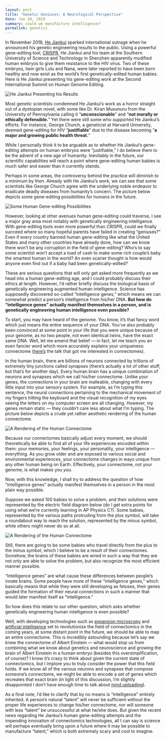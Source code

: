 ```yaml
---
layout: post
title: "Genetic Geniuses: A Neurological Perspective"
date: Jan 20, 2019
summary: could we manufacture intelligence?
permalink: genetics
---
```


In November 2018, [He Jiankui](https://www.bbc.com/news/world-asia-china-46368731) sparked international outrage when he announced his genetic engineering results to the public. Using a powerful gene-editing tool, [CRISPR](https://en.wikipedia.org/wiki/CRISPR), He Jiankui and his team at the Southern University of Science and Technology in Shenzhen apparently modified human embryos to give them resistance to the HIV virus. Two of these embryos, twin girls Lulu and Nana, were later reported to have been born healthy and now exist as the world’s first genetically-edited human babies. Here is He Jiankui presenting his gene-editing work at the Second International Summit on Human Genome Editing.

<img alt="He Jiankui Presenting his Results" src="../../img/he_jiankui.jpg">

Most genetic scientists condemned He Jiankui’s work as a horror straight out of a dystopian novel, with some like Dr. Kiran Musunuru from the University of Pennsylvania calling it “**unconscionable**” and “**not morally or ethically defensible.**” Yet there were still some who supported He Jiankui’s efforts. For instance, George Church, a geneticist at Harvard University, deemed gene-editing for HIV “**justifiable**” due to the disease becoming “**a major and growing public health threat.**”

While I personally think it to be arguable as to whether He Jiankui’s gene-editing attempts on human embryos were “justifiable,” I do believe them to be the advent of a new age of humanity. Inevitably in the future, our scientific capabilities will reach a point where gene-editing human babies is much safer and easier than it currently stands.

Perhaps in some areas, the controversy behind the practice will diminish to a minimum by then. Already with He Jiankui’s work, we can see that some scientists like George Church agree with the underlying noble endeavor to eradicate deadly diseases from humanity’s concern. The picture below depicts some gene-editing possibilities for humans in the future.

<img alt="Some Human Gene-editing Possibilities" src="../../img/genetic_engineering_possibilities.png">

However, looking at other avenues human gene-editing could traverse, I see a major gray area most notably with genetically engineering intelligence. With gene-editing tools even more powerful than CRISPR, could we finally succeed where so many hopeful parents have failed in creating “geniuses?” Even if every country banned human gene-editing like what the United States and many other countries have already done, how can we know there won’t be any corruption in the field of gene-editing? Who’s to say some scientist won’t accept a load of cash to make some rich couple’s baby the smartest human in the world? An even scarier thought is how would anyone even find out if a baby had been genetically-edited?

These are serious questions that will only get asked more frequently as we head into a human gene-editing age, and I could probably discuss their ethics at length. However, I’d rather briefly discuss the biological basis of genetically engineering augmented human intelligence. Science has supposedly discovered so-called “intelligence genes,” which means we can somewhat predict a person’s intelligence from his/her DNA. **But how do “intelligence genes” actually manifest themselves in a person, and is genetically engineering human intelligence even possible?**

To start, you may have heard of the genome. You know, it’s that fancy word which just means the entire sequence of your DNA. You’ve also probably been convinced at some point in your life that you were unique because of your genome, as no two people, not even identical twins, have the exact same DNA. Well, let me amend that belief — in fact, let me teach you an even fancier word which more accurately explains your uniqueness: connectome ([here’s](https://www.youtube.com/watch?v=HA7GwKXfJB0&t) the talk that got me interested in connectomes).

In the human brain, there are billions of neurons connected by trillions of extremely tiny junctions called synapses (there’s actually a lot of other stuff, but that’s for another day). Every human brain has a unique combination of neurons and synapses which we call his/her connectome. Unlike your genes, the connections in your brain are malleable, changing with every little input into your sensory system. For example, as I’m typing this sentence, the neural connections pertaining to the mechanical movement of my fingers hitting the keyboard and the visual recognition of my eyes seeing the letters on my computer screen are all changing. However, my genes remain static — they couldn’t care less about what I’m typing. The picture below depicts a crude yet rather aesthetic rendering of the human connectome.

<img alt="A Rendering of the Human Connectome" src="../../img/connectome.jpeg" style="max-height: 500px">

Because our connectomes basically adjust every moment, we should theoretically be able to find all of your life experiences encoded within them: your memories, your feelings, your personality, your intelligence — everything. As you grow older and are exposed to various social and environmental experiences, your connectome changes in ways unique from any other human being on Earth. Effectively, your connectome, not your genome, is what makes you *you.*

Now, with this knowledge, I shall try to address the question of how “intelligence genes” actually manifest themselves in a person in the most plain way possible.

Suppose we asked 100 babies to solve a problem, and their solutions were represented by the electric field diagram below (do I get extra points for using what we’re currently learning in AP Physics C?). Some babies, represented by the various paths protruding from the plus symbol, will take a roundabout way to reach the solution, represented by the minus symbol, while others might never do so at all.

<img alt="A Rendering of the Human Connectome" src="../../img/electric_field_diagram.png">

Still, there are going to be some babies who travel directly from the plus to the minus symbol, which I believe to be a result of their connectomes. Somehow, the brains of these babies are wired in such a way that they are not only are able to solve the problem, but also recognize the most efficient manner possible.

“Intelligence genes” are what cause these differences between people’s innate brains. Some people have more of these “intelligence genes,” which basically means that while they were still developing as fetuses, their genes guided the formation of their neural connections in such a manner that would later manifest itself as “intelligence.”

So how does this relate to our other question, which asks whether genetically engineering human intelligence is even possible?

Well, with developing technologies such as [expansion microscopy](https://www.youtube.com/watch?v=-o9-X8TvgFo) and [artificial intelligence](https://www.mpg.de/11078775/connectome-neural-network) set to revolutionize the field of connectomics in the coming years, at some distant point in the future, we should be able to map an entire connectome. This is incredibly astounding because let’s say we knew the connectome of Albert Einstein — what would stop us from combining what we know about genetics and neuroscience and growing the brain of Albert Einstein in a human embryo (besides this oversimplification, of course)? I know it’s crazy to think about given the current state of connectomics, but I implore you to truly consider the power that this field holds. If we know all of the various neurons and synapses that compose someone’s connectome, we might be able to encode a set of genes which recreates that exact brain (in light of this discussion, I’m slightly disappointed I don’t have enough time to talk about [mind uploading](https://www.youtube.com/watch?v=WFIdTo5bdJo)).

As a final note, I’d like to clarify that by no means is “intelligence” entirely inherited. A person’s natural “talent” will never be sufficient without the proper life experiences to change his/her connectome, nor will someone with less “talent” be unsuccessful at what he/she does. But given the recent news regarding He Jiankui’s human gene-editing attempts and the impending innovation of connectomics technologies, all I can say is science will perhaps eventually bring upon a future where it may be possible to manufacture “talent,” which is both extremely scary and cool to imagine.
